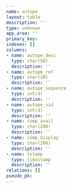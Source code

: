 ```yaml
---
name: autope
layout: table
description: ''
type: unknown
app_area: ''
primary_key: 
indexes: []
columns:
- name: autope_desc
  type: char(50)
  description: ''
- name: autope_ref
  type: char(10)
  description: ''
- name: autope_sequence
  type: int(4)
  description: ''
- name: autope_sid
  type: int(4)
  description: ''
- name: comp_avail
  type: char(200)
  description: ''
- name: comp_display
  type: char(200)
  description: ''
- name: tstamp
  type: timestamp
  description: ''
relations: []
pseudo_pk: 
---
```


